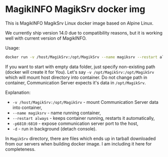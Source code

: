 # MagikINFO MagikSrv docker img

This is MagikINFO MagikSrv Linux docker image based on Alpine Linux.

We currently ship version 14.0 due to compatibility reasons, but it is working well with current version of MagikINFO.

Usage:

``` bash
docker run -v /host/MagikSrv:/opt/MagikSrv --name magiksrv --restart always -p6810:6810 -d magikinfo/magiksrv
```

If you want to start with empty data folder, just specify non-existing path (docker will create it for You). Let's say `-v /opt/MagikSrv:/opt/MagikSrv` which will mount host directory into container. Do not change path in container, Communication Server expects it's data in `/opt/MagikSrv`.

Explanation:
* `-v /host/MagikSrv:/opt/MagikSrv` - mount Communication Server data into container,
* `--name magiksrv` - name running container,
* `--restart always` - keeps container running, restarts it automatically,
* `-p6810:6810` - expose communication server port to the host,
* `-d` - run in background (detach console).

In `MagikSrv` directory, there are files which ends up in tarball downloaded from our servers when building docker image. I am including it
here for completeness.
